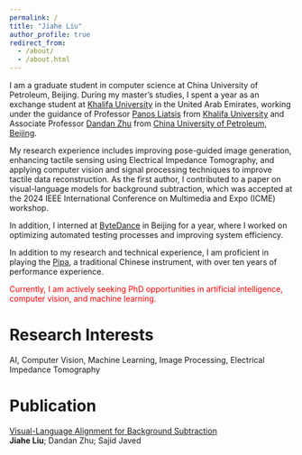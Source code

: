 ```yaml
---
permalink: /
title: "Jiahe Liu"
author_profile: true
redirect_from: 
  - /about/
  - /about.html
---
```


I am a graduate student in computer science at China University of Petroleum, Beijing. During my master’s studies, I spent a year as an exchange student at [Khalifa University](https://www.ku.ac.ae/department/department-of-computer-science#about) in the United Arab Emirates, working under the guidance of Professor [Panos Liatsis](https://www.ku.ac.ae/college-people/panos-liatsis) from [Khalifa University](https://www.ku.ac.ae/department/department-of-computer-science#about) and Associate Professor [Dandan Zhu](https://www.cup.edu.cn/cupai/szdw/jsml/856a0903b2ea4e78a1e6001ba846b9d3.htm) from [China University of Petroleum, Beijing](https://www.cup.edu.cn/cupai/index.htm).

My research experience includes improving pose-guided image generation, enhancing tactile sensing using Electrical Impedance Tomography, and applying computer vision and signal processing techniques to improve tactile data reconstruction. As the first author, I contributed to a paper on visual-language models for background subtraction, which was accepted at the 2024 IEEE International Conference on Multimedia and Expo (ICME) workshop.

In addition, I interned at [ByteDance](https://www.bytedance.com/en/) in Beijing for a year, where I worked on optimizing automated testing processes and improving system efficiency.

In addition to my research and technical experience, I am proficient in playing the [Pipa](https://en.wikipedia.org/wiki/Pipa), a traditional Chinese instrument, with over ten years of performance experience.

<span style="color: red;">Currently, I am actively seeking PhD opportunities in artificial intelligence, computer vision, and machine learning.</span>

Research Interests
======
AI, Computer Vision, Machine Learning, Image Processing, Electrical Impedance Tomography

Publication
======
[Visual-Language Alignment for Background Subtraction](https://ieeexplore.ieee.org/document/10645430)<br>
**Jiahe Liu**; Dandan Zhu; Sajid Javed